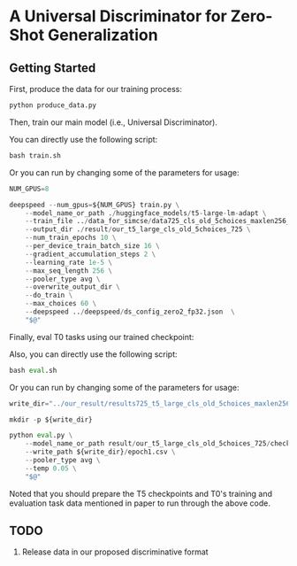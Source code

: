 #  A Universal Discriminator for Zero-Shot Generalization 

## Getting Started
First, produce the data for our training process:

```python
python produce_data.py
```

Then, train our main model (i.e., Universal Discriminator).

You can directly use the following script:

```python
bash train.sh
```

Or you can run by changing some of the parameters for usage:

```python
NUM_GPUS=8

deepspeed --num_gpus=${NUM_GPUS} train.py \
    --model_name_or_path ./huggingface_models/t5-large-lm-adapt \
    --train_file ../data_for_simcse/data725_cls_old_5choices_maxlen256_unidir.json \
    --output_dir ./result/our_t5_large_cls_old_5choices_725 \
    --num_train_epochs 10 \
    --per_device_train_batch_size 16 \
    --gradient_accumulation_steps 2 \
    --learning_rate 1e-5 \
    --max_seq_length 256 \
    --pooler_type avg \
    --overwrite_output_dir \
    --do_train \
    --max_choices 60 \
    --deepspeed ../deepspeed/ds_config_zero2_fp32.json  \
    "$@"
```

Finally, eval T0 tasks using our trained checkpoint:

Also, you can directly use the following script:

```python
bash eval.sh
```

Or you can run by changing some of the parameters for usage:

```python
write_dir="../our_result/results725_t5_large_cls_old_5choices_maxlen256"

mkdir -p ${write_dir}

python eval.py \
    --model_name_or_path result/our_t5_large_cls_old_5choices_725/checkpoint-3500 \
    --write_path ${write_dir}/epoch1.csv \
    --pooler_type avg \
    --temp 0.05 \
    "$@"
```

Noted that you should prepare the T5 checkpoints and T0's training and evaluation task data mentioned in paper to run through the above code.

## TODO
1. Release data in our proposed discriminative format

